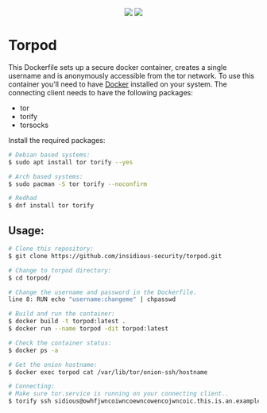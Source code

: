 <p align="center">
  <img src="https://img.shields.io/github/last-commit/insidious-security/torpod.svg?style=for-the-badge">
  <img src="https://img.shields.io/github/license/insidious-security/easyssh?style=for-the-badge">
</p>

# Torpod
This Dockerfile sets up a secure docker container, creates a single username and is anonymously accessible from the tor network.
To use this container you'll need to have [Docker](https://www.docker.com/) installed on your system. The connecting client needs to have the following packages:
- tor
- torify
- torsocks

Install the required packages:
```bash
# Debian based systems:
$ sudo apt install tor torify --yes

# Arch based systems:
$ sudo pacman -S tor torify --noconfirm

# Redhad
$ dnf install tor torify
```

## Usage:
```bash
# Clone this repository:
$ git clone https://github.com/insidious-security/torpod.git

# Change to torpod directory:
$ cd torpod/

# Change the username and password in the Dockerfile.
line 8: RUN echo "username:changeme" | chpasswd

# Build and run the container:
$ docker build -t torpod:latest .
$ docker run --name torpod -dit torpod:latest

# Check the container status:
$ docker ps -a

# Get the onion hostname:
$ docker exec torpod cat /var/lib/tor/onion-ssh/hostname

# Connecting:    
# Make sure tor.service is running on your connecting client..    
$ torify ssh sidious@owhfjwncoiwncoewncowencojwncoic.this.is.an.example.address.onion
```
